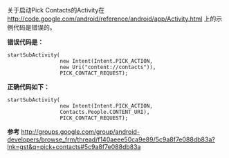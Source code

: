 关于启动Pick Contacts的Activity在
http://code.google.com/android/reference/android/app/Activity.html
上的示例代码是错误的。

**错误代码是：**

```
startSubActivity(
                 new Intent(Intent.PICK_ACTION,
                 new Uri("content://contacts")),
                 PICK_CONTACT_REQUEST);

```

**正确代码如下：**
```
startSubActivity(
                 new Intent(Intent.PICK_ACTION,
                 Contacts.People.CONTENT_URI), 
                 PICK_CONTACT_REQUEST);
```

**参考**
http://groups.google.com/group/android-developers/browse_frm/thread/f140aeee50ca9e89/5c9a8f7e088db83a?lnk=gst&q=pick+contacts#5c9a8f7e088db83a